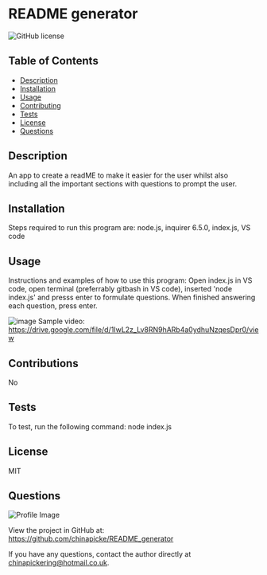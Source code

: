 
  
  # README generator

  ![GitHub license](https://img.shields.io/github/license/Naereen/StrapDown.js.svg)
  
  ## Table of Contents
  - [Description](#description)
  - [Installation](#installation)
  - [Usage](#usage)
  - [Contributing](#contributing)
  - [Tests](#tests)
  - [License](#license)
  - [Questions](#questions)

  ## Description
  An app to create a readME to make it easier for the user whilst also including all the important sections with questions to prompt the user.

  ## Installation
  Steps required to run this program are: node.js, inquirer 6.5.0, index.js, VS code
  
  ## Usage

  Instructions and examples of how to use this program: Open index.js in VS code, open terminal (preferrably gitbash in VS code), inserted 'node index.js' and presss enter to formulate questions. When finished answering each question, press enter.
  
  ![image](https://user-images.githubusercontent.com/117565899/219959958-7c0cfcd3-26ce-4b6c-9f9f-c37d262d32c6.png)
  Sample video: https://drive.google.com/file/d/1IwL2z_Lv8RN9hARb4a0ydhuNzqesDpr0/view


  ## Contributions
  No

  ## Tests
  To test, run the following command: node index.js

  ## License
  MIT

  ## Questions
  
![Profile Image](https://github.com/chinapicke.png?size=50)
  
View the project in GitHub at: https://github.com/chinapicke/README_generator
  
If you have any questions, contact the author directly at chinapickering@hotmail.co.uk.
